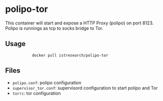 polipo-tor
==========
This container will start and expose a HTTP Proxy (polipo) on port 8123. Polipo is runnings as tcp to socks bridge to Tor.

Usage
-----
				docker pull istresearch/polipo-tor

Files
-----
* `polipo.conf`: polipo configuration
* `supervisor_tor.conf`: supervisord configuration to start polipo and Tor
* `torrc`: tor configuration
